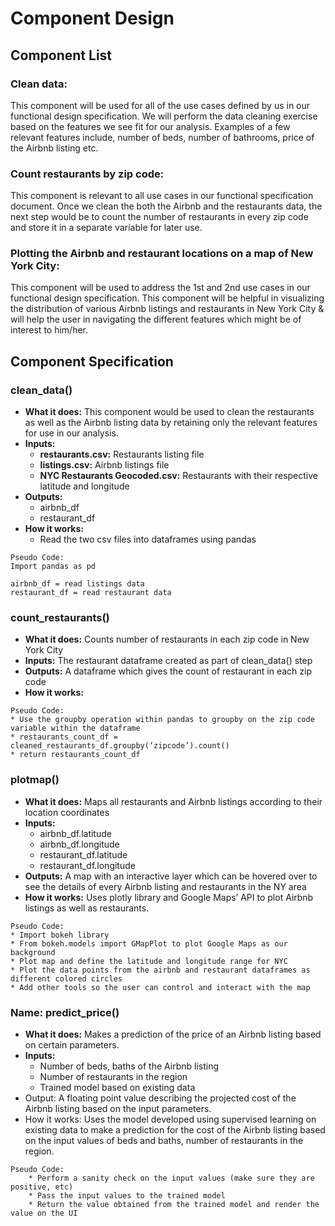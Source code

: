 # Component Design
## Component List
### Clean data:
This component will be used for all of the use cases defined by us in our functional design specification. We will perform the data cleaning exercise based on the features we see fit for our analysis. Examples of a few relevant features include, number of beds, number of bathrooms, price of the Airbnb listing etc.

### Count restaurants by zip code:
This component is relevant to all use cases in our functional specification document. Once we clean the both the Airbnb and the restaurants data, the next step would be to count the number of restaurants in every zip code and store it in a separate variable for later use.

### Plotting the Airbnb and restaurant locations on a map of New York City:
This component will be used to address the 1st and 2nd use cases in our functional design specification. This component will be helpful in visualizing the distribution of various Airbnb listings and restaurants in New York City & will help the user in navigating the different features which might be of interest to him/her.

## Component Specification
### clean_data()
* **What it does:** This component would be used to clean the restaurants as well as the Airbnb listing data by retaining only the relevant features for use in our analysis.
* **Inputs:**
	* **restaurants.csv:** Restaurants listing file
	* **listings.csv:** Airbnb listings file
	* **NYC Restaurants Geocoded.csv:** Restaurants with their respective latitude and
longitude
* **Outputs:**
	* airbnb_df
	* restaurant_df
* **How it works:**
	* Read the two csv files into dataframes using pandas
```
Pseudo Code:
Import pandas as pd

airbnb_df = read listings data
restaurant_df = read restaurant data
```

### count_restaurants()
* **What it does:** Counts number of restaurants in each zip code in New York City
* **Inputs:** The restaurant dataframe created as part of clean_data() step
* **Outputs:** A dataframe which gives the count of restaurant in each zip code
* **How it works:**
```
Pseudo Code:
* Use the groupby operation within pandas to groupby on the zip code variable within the dataframe
* restaurants_count_df = cleaned_restaurants_df.groupby(‘zipcode’).count()
* return restaurants_count_df
```

### plotmap()
* **What it does:** Maps all restaurants and Airbnb listings according to their location coordinates
* **Inputs:**
	* airbnb_df.latitude
	* airbnb_df.longitude
	* restaurant_df.latitude
	* restaurant_df.longitude
* **Outputs:** A map with an interactive layer which can be hovered over to see the details of every Airbnb listing and restaurants in the NY area
* **How it works:** Uses plotly library and Google Maps’ API to plot Airbnb listings as well as restaurants.
```
Pseudo Code:
* Import bokeh library
* From bokeh.models import GMapPlot to plot Google Maps as our background
* Plot map and define the latitude and longitude range for NYC
* Plot the data points from the airbnb and restaurant dataframes as different colored circles
* Add other tools so the user can control and interact with the map
```

### Name: predict_price()
* **What it does:** Makes a prediction of the price of an Airbnb listing based on certain parameters.
* **Inputs:** 
	* Number of beds, baths of the Airbnb listing
	* Number of restaurants in the region
	* Trained model based on existing data
* Output: A floating point value describing the projected cost of the Airbnb listing based on the input parameters.
* How it works: Uses the model developed using supervised learning on existing data to make a prediction for the cost of the Airbnb listing based on the input values of beds and baths, number of restaurants in the region.
```
Pseudo Code:
	* Perform a sanity check on the input values (make sure they are positive, etc)
	* Pass the input values to the trained model
	* Return the value obtained from the trained model and render the value on the UI
```
